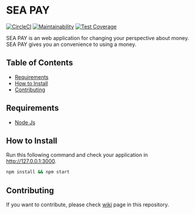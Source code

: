 # SEA PAY

[![CircleCI](https://circleci.com/gh/bravo-compfest/seapay-fe.svg?style=svg)](https://circleci.com/gh/bravo-compfest/seapay-fe) [![Maintainability](https://api.codeclimate.com/v1/badges/6bef6392a7367daa8c14/maintainability)](https://codeclimate.com/github/bravo-compfest/seapay-fe/maintainability) [![Test Coverage](https://api.codeclimate.com/v1/badges/6bef6392a7367daa8c14/test_coverage)](https://codeclimate.com/github/bravo-compfest/seapay-fe/test_coverage)

SEA PAY is an web application for changing your perspective about money. SEA PAY gives you an convenience to using a money.

## Table of Contents

- [Requirements](#requirement)
- [How to Install](#how-to-install)
- [Contributing](#contributing)

## Requirements

- [Node Js](https://nodejs.org/en/)

## How to Install

Run this following command and check your application in <http://127.0.0.1:3000>.

```bash
npm install && npm start
```

## Contributing

If you want to contribute, please check [wiki](https://github.com/bravo-compfest/seapay-fe/wiki) page in this repository.

